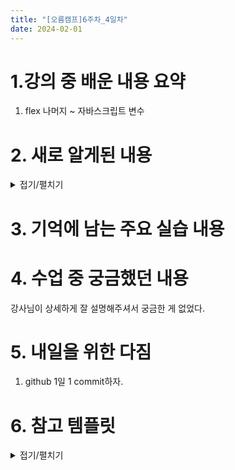 ```yaml
---
title: "[오름캠프]6주차_4일차"
date: 2024-02-01
---
```


# 1.강의 중 배운 내용 요약  

1. flex 나머지 ~ 자바스크립트 변수

# 2. 새로 알게된 내용

<details close>
<summary>접기/펼치기</summary>
<div markdown="1">

1. flex
    - gap : 아이템 간 간격
    - flex-wrap : 배치를 어떻게 할 것인가
        - flex-flow: row wrap;
    - flex-item에 사용하는 속성
        - flex-basis : 초기 크기 설정 및 유연한 크기 가짐
        - flex-grow : 컨테이너 내에서 아이템이 얼마나 공간을 차지할지 ; 0, 1, 2
        - flex-shrink : 아이템의 크기를 고정 또는 축소
        - align-self : 기본값은 stretch이지만, 설정에 따라 부모의 align-items 속성을 덮어 flex-item에게 개별적인 align-items 속성을 부여할 수 있음.
        - flex

2. Javascript 기본 
    - 웹이 존재하지 않는 한 계속 살아남는 웹 어셈블리 언어
    - 정적인 웹을 동적으로 바꿔줌. 웹 브라우저에서 사용하는 언어 중 파이썬 같은 언어
    - 파이썬 처럼 변수, 함수, 연산, 결과 반영, 통신 등을 다 할 수 있다.
    - CSS 처럼 HTML 내부 또는 외부에서 사용 가능하다.
    - 파이썬처럼 빈 공간에서 연습하고자 한다면 웹 브라우저의 콘솔창을 활용할 수 있다.
        - 브라우저 콘솔창 : Ctrl + Shift + i 
        - 웹 브라우저의 빈 페이지 : 주소창에 about:blank 를 입력

3. Javascript 변수
    - 변수를 할당할 수 있는 키워드는 let, const
        - let : 재할당 가능
        - const : 재할당 불가 -> 임의 변경 방지 가능, 가독성 높음 => 이러한 이유로 주로 const를 사용
        - 그러나 반드시 변경되어야하는 값도 존재하기에 이 경우는 let을 사용

    - 블록 스코프 : 코드에서 사용가능한 범위를 블록으로 지정


</div>
</details>

# 3. 기억에 남는 주요 실습 내용

# 4. 수업 중 궁금했던 내용
강사님이 상세하게 잘 설명해주셔서 궁금한 게 없었다.

# 5. 내일을 위한 다짐
1. github 1일 1 commit하자.

# 6. 참고 템플릿

<details close>
<summary>접기/펼치기</summary>
<div markdown="1">
    
    [오늘 강의 요약 정리] - 오늘 어떤 것을 배웠나요?

    [오늘의 발견] - 오늘 배웠던 것 중에 처음 알았던 것은 어떤 것이 있었나요?

    [오늘의 실습] - 실습때 했던 코드를 첨부하는 것을 추천드립니다.

    [오늘의 질문] - 이해가 가지 않았다던가? 추가적으로 궁금한 것을 정리해보세요.

    [오늘의 복습] - 남은 시간 동안 어떻게 복습할 것인지?

    [내일을 위한 다짐] - 개인적인 피드백을 적어보고, 중간에 마음이 꺾이지 않기 위해 나의 다짐을 적어보고, 오늘을 정리해봅시다.

</div>
</details>
